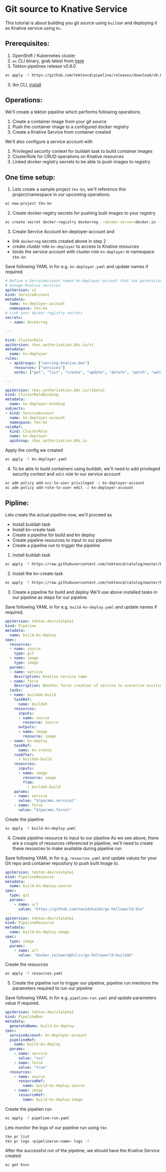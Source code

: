 # Git source to Knative Service

This tutorial is about building you git source using `buildah` and deploying it as Knative service using `kn`.

## Prerequisites:
1. OpenShift / Kubernetes cluster
2. `oc` CLI binary, grab latest from [here](https://mirror.openshift.com/pub/openshift-v4/clients/oc/latest/)
2. Tekton pipelines release v0.6.0
```bash
oc apply -f https://github.com/tektoncd/pipeline/releases/download/v0.6.0/release.yaml
```
3. tkn CLI, [install](https://github.com/tektoncd/cli#installing-tkn)


## Operations:

We'll create a tekton pipeline which performs following operations.

1. Create a container image from your git source
2. Push the container image to a configured docker registry
3. Create a Knative Service from container created

We'll also configure a service account with
1. Privileged security context for buildah task to build container images
2. ClusterRole for CRUD operations on Knative resources
3. Linked docker registry secrets to be able to push images to registry


## One time setup:
1. Lets create a sample project `tkn-kn`, we'll reference this project/namespace in our upcoming operations.
```bash
oc new-project tkn-kn
```

2. Create docker-regitry secrets for pushing built images to your registry
```bash
oc create secret docker-registry dockerreg --docker-server=docker.io --docker-username=<USERNAME> --docker-password=<PASSWORD> --docker-email=<EMAIL>
```

3. Create Service Account kn-deployer-account and
 - link `dockerreg` secrets created above in step 2
 - create cluster role `kn-deployer` to access to Knative resources
 - binds the service account with cluster role `kn-deployer` in namespace `tkn-kn`

Save following YAML in for e.g. `kn-deployer.yaml` and update names if required.

```yaml
# Define a ServiceAccount named kn-deployer-account that has permission to
# manage Knative services.
apiVersion: v1
kind: ServiceAccount
metadata:
  name: kn-deployer-account
  namespace: tkn-kn
# Link your docker registry secrets
secrets:
  - name: dockerreg

---

kind: ClusterRole
apiVersion: rbac.authorization.k8s.io/v1
metadata:
  name: kn-deployer
rules:
  - apiGroups: ["serving.knative.dev"]
    resources: ["services"]
    verbs: ["get", "list", "create", "update", "delete", "patch", "watch"]

---

apiVersion: rbac.authorization.k8s.io/v1beta1
kind: ClusterRoleBinding
metadata:
  name: kn-deployer-binding
subjects:
- kind: ServiceAccount
  name: kn-deployer-account
  namespace: tkn-kn
roleRef:
  kind: ClusterRole
  name: kn-deployer
  apiGroup: rbac.authorization.k8s.io
```

Apply the config we created

```bash
oc apply -f kn-deployer.yaml
```

4. To be able to build containers using buildah, we'll need to add privileged security context and `edit` role to our service account
```bash
oc adm policy add-scc-to-user privileged -z kn-deployer-account
oc adm policy add-role-to-user edit -z kn-deployer-account
```

## Pipline:

Lets create the actual pipeline now, we'll proceed as
- Install buildah task
- Install kn-create task
- Create a pipeline for build and kn deploy
- Create pipeline resources to input to our pipeline
- Create a pipeline run to trigger the pipeline

1. Install buildah task
```bash
oc apply -f https://raw.githubusercontent.com/tektoncd/catalog/master/buildah/buildah.yaml
```

2. Install the kn-create task
```bash
oc apply -f https://raw.githubusercontent.com/tektoncd/catalog/master/kn/kn-create.yaml
```
3. Create a pipeline for build and deploy
We'll use above installed tasks in our pipeline as steps for our pipeline

Save following YAML in for e.g. `build-kn-deploy.yaml` and update names if required.

```yaml
apiVersion: tekton.dev/v1alpha1
kind: Pipeline
metadata:
  name: build-kn-deploy
spec:
  resources:
  - name: source
    type: git
  - name: image
    type: image
  params:
  - name: service
    description: Knative service name
  - name: force
    description: Whether force creation of service to overwrite existing one with same name
  tasks:
  - name: buildah-build
    taskRef:
      name: buildah
    resources:
      inputs:
      - name: source
        resource: source
      outputs:
      - name: image
        resource: image
  - name: kn-deploy
    taskRef:
      name: kn-create
    runAfter:
      - buildah-build
    resources:
      inputs:
      - name: image
        resource: image
        from:
          - buildah-build
    params:
    - name: service
      value: "$(params.service)"
    - name: force
      value: "$(params.force)"
```

Create the pipeline
```bash
oc apply -f build-kn-deploy.yaml
```

4. Create pipeline resource to input to our pipeline
As we see above, there are a couple of resources referenced in pipeline, we'll need to create these resources
to make available during pipeline run

Save following YAML in for e.g. `resources.yaml` and update values for your Git repo and container repository to
push built image to.

```yaml
apiVersion: tekton.dev/v1alpha1
kind: PipelineResource
metadata:
  name: build-kn-deploy-source
spec:
  type: git
  params:
    - name: url
      value: "https://github.com/navidshaikh/go-helloworld-bin"
---
apiVersion: tekton.dev/v1alpha1
kind: PipelineResource
metadata:
  name: build-kn-deploy-image
spec:
  type: image
  params:
    - name: url
      value: "docker.io/swordphilic/go-helloworld:buildah"
```

Create the resources
```bash
oc apply -f resources.yaml
```

5. Create the pipeline run to trigger our pipeline, pipeline run mentions the parameters required
to run our pipeline

Save following YAML in for e.g. `pipeline-run.yaml` and update parameters value if required.
```yaml
apiVersion: tekton.dev/v1alpha1
kind: PipelineRun
metadata:
  generateName: build-kn-deploy-
spec:
  serviceAccount: kn-deployer-account
  pipelineRef:
    name: build-kn-deploy
  params:
    - name: service
      value: "svc"
    - name: force
      value: "true"
  resources:
    - name: source
      resourceRef:
        name: build-kn-deploy-source
    - name: image
      resourceRef:
        name: build-kn-deploy-image
```

Create the pipelien run
```bash
oc apply -f pipeline-run.yaml
```

Lets monitor the logs of our pipeline run using `tkn`
```bash
tkn pr list
tkn pr logs <pipelinerun-name> logs -f
```

After the successful run of the pipeline, we should have the Knative Service created
```bash
oc get ksvc
```
